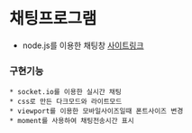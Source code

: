 # 채팅프로그램

* node.js를 이용한 채팅창 [사이트링크](https://psgchat.herokuapp.com)

### 구현기능

    * socket.io를 이용한 실시간 채팅
    * css로 만든 다크모드와 라이트모드
    * viewport를 이용한 모바일사이즈일때 폰트사이즈 변경
    * moment를 사용하여 채팅전송시간 표시
